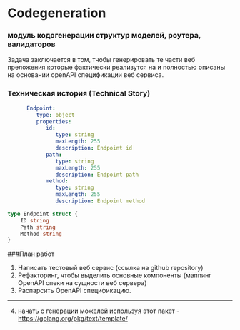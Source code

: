 # Codegeneration

### модуль кодогенерации структур моделей, роутера, валидаторов
Задача заключается в том, тчобы генерировать те части веб преложения которые фактически реализутся на и полностью описаны на основании openAPI спецификации веб сервиса.




### Техническая история (Technical Story)



```yaml
      Endpoint:
         type: object
         properties:
            id:
               type: string
               maxLength: 255
               description: Endpoint id
            path:
               type: string
               maxLength: 255
               description: Endpoint path
            method:
               type: string
               maxLength: 255
               description: Endpoint method
```

```go
type Endpoint struct {
    ID string
    Path string
    Method string
}
```






###План работ
1. Написать тестовый веб сервис (ссылка на github repository)
2. Рефакторинг, чтобы выделить основные компоненты (маппинг OpenAPI спеки на сущности веб сервера)
3. Распарсить OpenAPI спецификацию.
---------
4. начать с генерации можелей используя этот пакет - https://golang.org/pkg/text/template/
